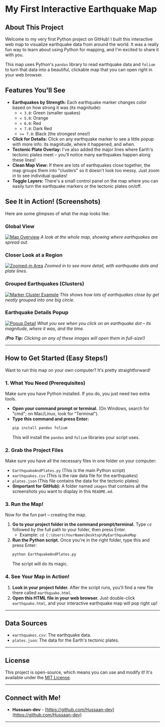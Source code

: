 # My First Interactive Earthquake Map

## About This Project

Welcome to my very first Python project on GitHub! I built this interactive web map to visualize earthquake data from around the world. It was a really fun way to learn about using Python for mapping, and I'm excited to share it with you.

This map uses Python's `pandas` library to read earthquake data and `folium` to turn that data into a beautiful, clickable map that you can open right in your web browser.

## Features You'll See

* **Earthquakes by Strength:** Each earthquake marker changes color based on how strong it was (its magnitude):
    * `< 3.0`: Green (smaller quakes)
    * `< 5.0`: Orange
    * `< 6.0`: Red
    * `< 7.0`: Dark Red
    * `>= 7.0`: Black (the strongest ones!)
* **Click for Details:** Click on any earthquake marker to see a little popup with more info: its magnitude, where it happened, and when.
* **Tectonic Plate Overlay:** I've also added the major lines where Earth's tectonic plates meet – you'll notice many earthquakes happen along these lines!
* **Clean Map View:** If there are lots of earthquakes close together, the map groups them into "clusters" so it doesn't look too messy. Just zoom in to see individual quakes!
* **Toggle Layers:** There's a small control panel on the map where you can easily turn the earthquake markers or the tectonic plates on/off.

## See It in Action! (Screenshots)

Here are some glimpses of what the map looks like:

### Global View
[![Map Overview](images/Screenshot%202025-06-21%20113439.jpg)](images/Screenshot%202025-06-21%20113439.jpg)
*A look at the whole map, showing where earthquakes are spread out.*

### Closer Look at a Region
[![Zoomed-in Area](images/Screenshot%202025-06-21%20113624.jpg)](images/Screenshot%202025-06-21%20113624.jpg)
*Zoomed in to see more detail, with earthquake dots and plate lines.*

### Grouped Earthquakes (Clusters)
[![Marker Cluster Example](images/Screenshot%202025-06-21%20113717.jpg)](images/Screenshot%2025-06-21%20113717.jpg)
*This shows how lots of earthquakes close by get neatly grouped into one big circle.*

### Earthquake Details Popup
[![Popup Detail](images/Screenshot%202025-06-21%20113741.jpg)](images/Screenshot%202025-06-21%20113741.jpg)
*What you see when you click on an earthquake dot – its magnitude, where it was, and the time.*

*(**Pro Tip:** Clicking on any of these images will open them in full-size!)*

---

## How to Get Started (Easy Steps!)

Want to run this map on your own computer? It's pretty straightforward!

### 1. What You Need (Prerequisites)

Make sure you have Python installed. If you do, you just need two extra tools.

* **Open your command prompt or terminal.** (On Windows, search for "cmd"; on Mac/Linux, look for "Terminal").
* **Type this command and press Enter:**
    ```bash
    pip install pandas folium
    ```
    This will install the `pandas` and `folium` libraries your script uses.

### 2. Grab the Project Files

Make sure you have all the necessary files in one folder on your computer:

* `EarthquakeAndPlates.py` (This is the main Python script)
* `earthquakes.csv` (This is the raw data file for the earthquakes)
* `plates.json` (This file contains the data for the tectonic plates)
* **(Important for GitHub):** A folder named `images` that contains all the screenshots you want to display in this `README.md`.

### 3. Run the Map!

Now for the fun part – creating the map.

1.  **Go to your project folder in the command prompt/terminal.**
    Type `cd` followed by the full path to your folder, then press Enter.
    * Example: `cd C:\Users\YourName\Desktop\MyEarthquakeMap`
2.  **Run the Python script.** Once you're in the right folder, type this and press Enter:
    ```bash
    python EarthquakeAndPlates.py
    ```
    The script will do its magic.

### 4. See Your Map in Action!

1.  **Look in your project folder.** After the script runs, you'll find a new file there called `earthquake.html`.
2.  **Open this HTML file in your web browser.** Just double-click `earthquake.html`, and your interactive earthquake map will pop right up!

---

## Data Sources

* `earthquakes.csv`: The earthquake data.
* `plates.json`: The data for the Earth's tectonic plates.

---

## License

This project is open-source, which means you can use and modify it! It's available under the [MIT License](https://opensource.org/licenses/MIT).

---

## Connect with Me!

* **Hussaan-dev** - [https://github.com/Hussaan-dev](https://github.com/Hussaan-dev)

---
